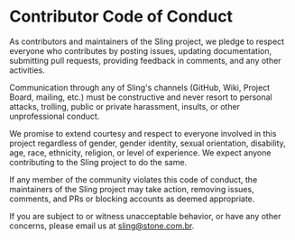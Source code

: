 # Contributor Code of Conduct

As contributors and maintainers of the Sling project, we pledge to respect everyone who contributes by posting issues, updating documentation, submitting pull requests, providing feedback in comments, and any other activities.

Communication through any of Sling's channels (GitHub, Wiki, Project Board, mailing, etc.) must be constructive and never resort to personal attacks, trolling, public or private harassment, insults, or other unprofessional conduct.

We promise to extend courtesy and respect to everyone involved in this project regardless of gender, gender identity, sexual orientation, disability, age, race, ethnicity, religion, or level of experience. We expect anyone contributing to the Sling project to do the same.

If any member of the community violates this code of conduct, the maintainers of the Sling project may take action, removing issues, comments, and PRs or blocking accounts as deemed appropriate.

If you are subject to or witness unacceptable behavior, or have any other concerns, please email us at [sling@stone.com.br](mailto:sling@stone.com.br).
